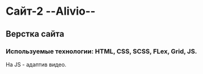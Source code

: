 # Сайт-2 --Alivio--  

## Верстка сайта  
### Используемые технологии: HTML, CSS, SCSS, FLex, Grid,  JS.

На JS - адаптив видео. 

  